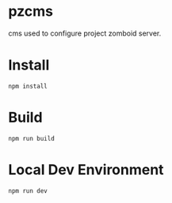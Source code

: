 # pzcms
cms used to configure project zomboid server.

# Install

`npm install`

# Build

`npm run build`

# Local Dev Environment

`npm run dev`
